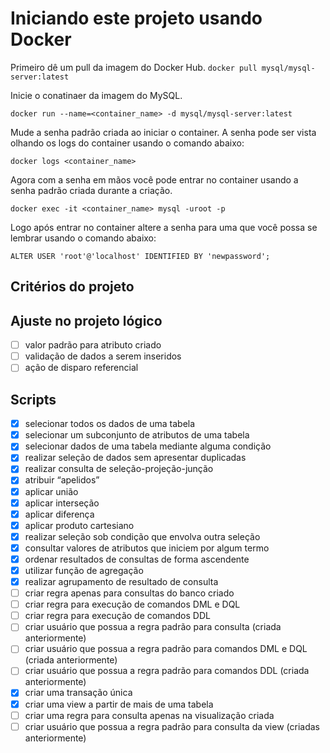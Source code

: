 # Iniciando este projeto usando Docker

Primeiro dê um pull da imagem do Docker Hub.
`docker pull mysql/mysql-server:latest`

Inicie o conatinaer da imagem do MySQL.

`docker run --name=<container_name> -d mysql/mysql-server:latest`

Mude a senha padrão criada ao iniciar o container. A senha pode ser vista olhando os logs do container usando o comando abaixo:

`docker logs <container_name>`

Agora com a senha em mãos você pode entrar no container usando a senha padrão criada durante a criação.

`docker exec -it <container_name> mysql -uroot -p`

Logo após entrar no container altere a senha para uma que você possa se lembrar usando o comando abaixo:

`ALTER USER 'root'@'localhost' IDENTIFIED BY 'newpassword';`

## Critérios do projeto

## Ajuste no projeto lógico

- [ ] valor padrão para atributo criado
- [ ] validação de dados a serem inseridos
- [ ] ação de disparo referencial

## Scripts

- [x] selecionar todos os dados de uma tabela
- [x] selecionar um subconjunto de atributos de uma tabela
- [x] selecionar dados de uma tabela mediante alguma condição
- [x] realizar seleção de dados sem apresentar duplicadas
- [x] realizar consulta de seleção-projeção-junção
- [x] atribuir “apelidos”
- [x] aplicar união
- [x] aplicar interseção
- [x] aplicar diferença
- [x] aplicar produto cartesiano
- [x] realizar seleção sob condição que envolva outra seleção
- [x] consultar valores de atributos que iniciem por algum termo
- [x] ordenar resultados de consultas de forma ascendente
- [x] utilizar função de agregação
- [x] realizar agrupamento de resultado de consulta
- [ ] criar regra apenas para consultas do banco criado
- [ ] criar regra para execução de comandos DML e DQL
- [ ] criar regra para execução de comandos DDL
- [ ] criar usuário que possua a regra padrão para consulta (criada anteriormente)
- [ ] criar usuário que possua a regra padrão para comandos DML e DQL (criada anteriormente)
- [ ] criar usuário que possua a regra padrão para comandos DDL (criada anteriormente)
- [x] criar uma transação única
- [x] criar uma view a partir de mais de uma tabela
- [ ] criar uma regra para consulta apenas na visualização criada
- [ ] criar usuário que possua a regra padrão para consulta da view (criadas anteriormente)
